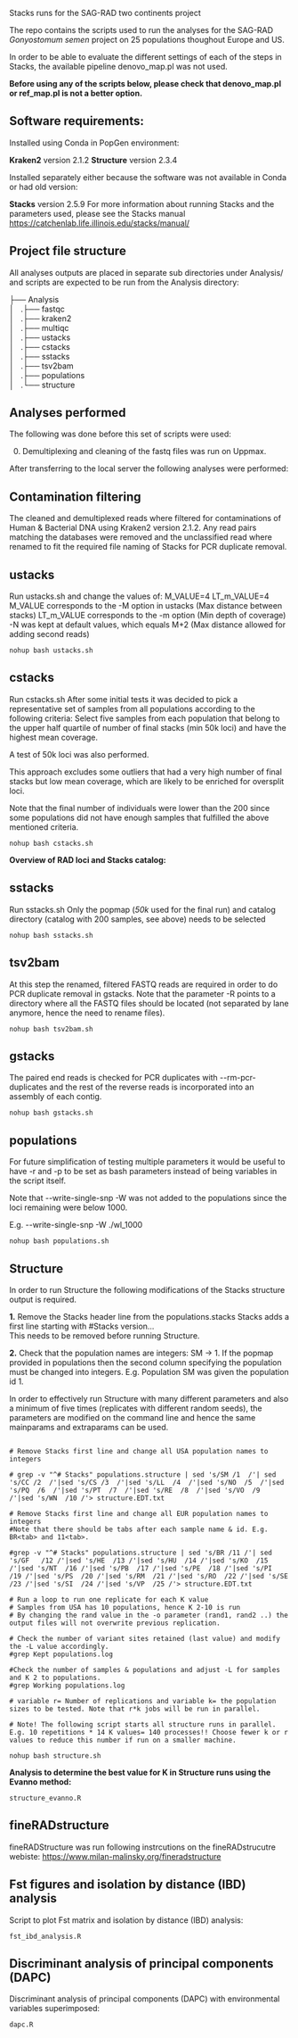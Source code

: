 Stacks runs for the SAG-RAD two continents project

The repo contains the scripts used to run the analyses for the SAG-RAD *Gonyostomum semen* project on 25 populations thoughout Europe and US.

In order to be able to evaluate the different settings of each of the steps in Stacks, the available pipeline denovo_map.pl was not used. 


**Before using any of the scripts below, please check that denovo_map.pl or ref_map.pl is not a better option.**

## Software requirements:
  Installed using Conda in PopGen environment:   
  
  **Kraken2** version 2.1.2 
  **Structure** version 2.3.4
  
  Installed separately either because the software was not available in Conda or had old version:   
  
  **Stacks** version 2.5.9
  For more information about running Stacks and the parameters used, please see the Stacks manual https://catchenlab.life.illinois.edu/stacks/manual/
  
## Project file structure
All analyses outputs are placed in separate sub directories under Analysis/ and scripts are expected to be run from the Analysis directory:
>   
├── Analysis   
│   .├── fastqc   
│   .├── kraken2   
│   .├── multiqc   
│   .├── ustacks   
│   .├── cstacks   
│   .├── sstacks   
│   .├── tsv2bam   
│   .├── populations   
│   .└── structure   



## Analyses performed

The following was done before this set of scripts were used:

0. Demultiplexing and cleaning of the fastq files was run on Uppmax.


After transferring to the local server the following analyses were performed:

## Contamination filtering
The cleaned and demultiplexed reads where filtered for contaminations of Human & Bacterial DNA using Kraken2 version 2.1.2. Any read pairs matching the databases were removed and the unclassified read where renamed to fit the required file naming of Stacks for PCR duplicate removal.

## ustacks 
Run ustacks.sh and change the values of:
	M_VALUE=4
	LT_m_VALUE=4
M_VALUE corresponds to the -M option in ustacks (Max distance between stacks)
LT_m_VALUE corresponds to the -m option (Min depth of coverage)
-N was kept at default values, which equals M+2 (Max distance allowed for adding second reads)

```{BASH}
nohup bash ustacks.sh
```

## cstacks
Run cstacks.sh 
After some initial tests it was decided to pick a representative set of samples from all populations according to the following criteria:
Select five samples from each population that belong to the upper half quartile of number of final stacks (min 50k loci) and have the highest mean coverage. 

A test of 50k loci was also performed.

This approach excludes some outliers that had a very high number of final stacks but low mean coverage, which are likely to be enriched for oversplit loci.

Note that the final number of individuals were lower than the 200 since some populations did not have enough samples that fulfilled the above mentioned criteria.

```{BASH}
nohup bash cstacks.sh
```

**Overview of RAD loci and Stacks catalog:**

## sstacks

Run sstacks.sh
Only the popmap (*50k* used for the final run) and catalog directory (catalog with 200 samples, see above) needs to be selected


```{BASH}
nohup bash sstacks.sh
```

## tsv2bam

At this step the renamed, filtered FASTQ reads are required in order to do PCR duplicate removal in gstacks. Note that the parameter -R points to a directory where all the FASTQ files should be located (not separated by lane anymore, hence the need to rename files). 

```{BASH}
nohup bash tsv2bam.sh
```

## gstacks
The paired end reads is checked for PCR duplicates with --rm-pcr-duplicates and the rest of the reverse reads is incorporated into an assembly of each contig.

```{BASH}
nohup bash gstacks.sh
```

## populations
For future simplification of testing multiple parameters it would be useful to have -r and -p to be set as bash parameters instead of being variables in the script itself.

Note that --write-single-snp -W  was not added to the populations since the loci remaining were below 1000.

E.g. --write-single-snp -W ./wl_1000

```{BASH}
nohup bash populations.sh
```


## Structure

In order to run Structure the following modifications of the Stacks structure output is required.

**1.** Remove the Stacks header line from the populations.stacks
Stacks adds a first line starting with #Stacks version...   
This needs to be removed before running Structure.

**2.** Check that the population names are integers: SM -> 1.
If the popmap provided in populations then the second column specifying the population must be changed into integers. E.g. Population SM was given the population id 1.

In order to effectively run Structure with many different parameters and also a minimum of five times (replicates with different random seeds), the parameters are modified on the command line and hence the same mainparams and extraparams can be used.

```{bash}

# Remove Stacks first line and change all USA population names to integers
 
# grep -v "^# Stacks" populations.structure | sed 's/SM /1  /'| sed 's/CC /2  /'|sed 's/CS /3  /'|sed 's/LL  /4  /'|sed 's/NO  /5  /'|sed 's/PQ  /6  /'|sed 's/PT  /7  /'|sed 's/RE  /8  /'|sed 's/VO  /9  /'|sed 's/WN  /10 /'> structure.EDT.txt

# Remove Stacks first line and change all EUR population names to integers
#Note that there should be tabs after each sample name & id. E.g. BR<tab> and 11<tab>.

#grep -v "^# Stacks" populations.structure | sed 's/BR /11 /'| sed 's/GF   /12 /'|sed 's/HE  /13 /'|sed 's/HU  /14 /'|sed 's/KO  /15 /'|sed 's/NT  /16 /'|sed 's/PB  /17 /'|sed 's/PE  /18 /'|sed 's/PI  /19 /'|sed 's/PS  /20 /'|sed 's/RM  /21 /'|sed 's/RO  /22 /'|sed 's/SE  /23 /'|sed 's/SI  /24 /'|sed 's/VP  /25 /'> structure.EDT.txt

# Run a loop to run one replicate for each K value
# Samples from USA has 10 populations, hence K 2-10 is run
# By changing the rand value in the -o parameter (rand1, rand2 ..) the output files will not overwrite previous replication.

# Check the number of variant sites retained (last value) and modify the -L value accordingly. 
#grep Kept populations.log

#Check the number of samples & populations and adjust -L for samples and K 2 to populations.
#grep Working populations.log

# variable r= Number of replications and variable k= the population sizes to be tested. Note that r*k jobs will be run in parallel.

# Note! The following script starts all structure runs in parallel. E.g. 10 repetitions * 14 K values= 140 processes!! Choose fewer k or r values to reduce this number if run on a smaller machine.

nohup bash structure.sh

```

**Analysis to determine the best value for K in Structure runs using the Evanno method:**
```
structure_evanno.R
```

## fineRADstructure
fineRADStructure was run following instrcutions on the fineRADstrucutre webiste: https://www.milan-malinsky.org/fineradstructure

## Fst figures and isolation by distance (IBD) analysis

Script to plot Fst matrix and isolation by distance (IBD) analysis:
```
fst_ibd_analysis.R
```

## Discriminant analysis of principal components (DAPC)

Discriminant analysis of principal components (DAPC) with environmental variables superimposed:
```
dapc.R
```

